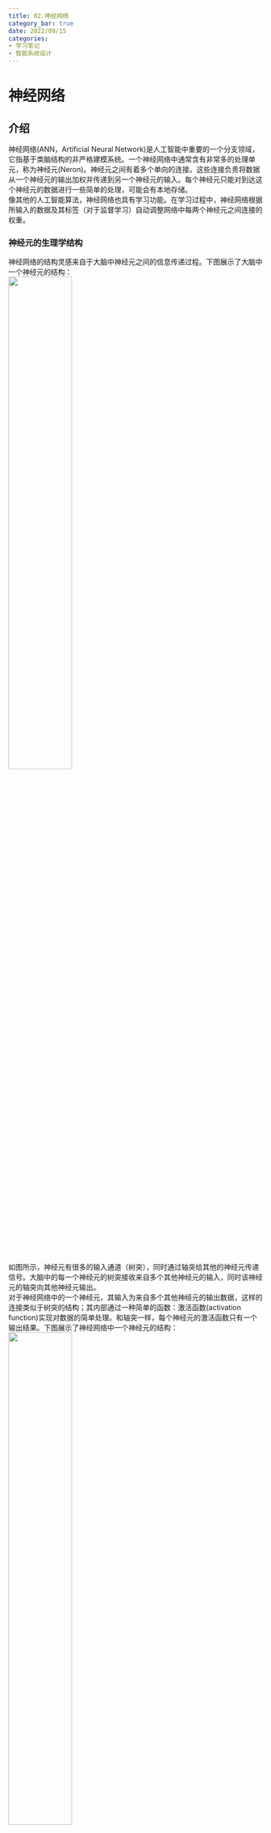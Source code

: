 ```yaml
---
title: 02.神经网络
category_bar: true
date: 2022/09/15
categories: 
- 学习笔记
- 智能系统设计
---
```

# 神经网络
## 介绍
神经网络(ANN，Artificial Neural Network)是人工智能中重要的一个分支领域，它指基于类脑结构的非严格建模系统。一个神经网络中通常含有非常多的处理单元，称为神经元(Neron)。神经元之间有着多个单向的连接。这些连接负责将数据从一个神经元的输出加权并传递到另一个神经元的输入。每个神经元只能对到达这个神经元的数据进行一些简单的处理，可能会有本地存储。  
像其他的人工智能算法，神经网络也具有学习功能。在学习过程中，神经网络根据所输入的数据及其标签（对于监督学习）自动调整网络中每两个神经元之间连接的权重。  

### 神经元的生理学结构
神经网络的结构灵感来自于大脑中神经元之间的信息传递过程。下图展示了大脑中一个神经元的结构：  
<img src = https://cdn.jsdelivr.net/gh/l61012345/Pic/img/20220915145422.png width=50%>   
如图所示，神经元有很多的输入通道（树突），同时通过轴突给其他的神经元传递信号。大脑中的每一个神经元的树突接收来自多个其他神经元的输入，同时该神经元的轴突向其他神经元输出。  
对于神经网络中的一个神经元，其输入为来自多个其他神经元的输出数据，这样的连接类似于树突的结构；其内部通过一种简单的函数：激活函数(activation function)实现对数据的简单处理。和轴突一样，每个神经元的激活函数只有一个输出结果。下图展示了神经网络中一个神经元的结构：  
<img src = https://cdn.jsdelivr.net/gh/l61012345/Pic/img/20220915145155.png width=50%>  

如上图所示，假设对一个神经元，其输入为来自若干其他神经元的输出$x_i$，那么该神经元的输出$y$可以用数学公式表达为：  
$$y=f\left[(∑_{i=0}w_ix_i)+b_i\right]$$
其中$b_i$表示该神经元的偏置(bias)，用于线性修正；$f[·]$是该神经元的激活函数。每一个神经元中的激活函数承担了对数据进行简单处理的任务。激活函数可以是线性的，也可以是非线性的。  
{% note info %}  
激活函数的选择依赖于数据集的分布特征。  
目前常用的激活函数包括：  
- Sigmoid函数:$y=\frac{1}{1+e^{-θ^T X}}$
- 线性函数:$y=θx$ 
- 分段线性函数/线性整流单元/ReLU函数：$y=\begin{cases} 0,x<0\\x,x≥0\end{cases}$ 
- 高斯函数：$y=exp(-x^2)$
- 双曲正切函数：$y=tanh(x)=\frac{e^x-e^{-x}}{e^x+e^{-x}}$  
- 对数函数：$y=log(x)$
{% endnote %}  

### 感知机
这样的一个神经元也可以构成单层的神经网络，如图所示：  
<img src = https://cdn.jsdelivr.net/gh/l61012345/Pic/img/20220915151203.png width=50%>  
如果这个神经网络中的输入和输出都是二进制数0或1，通过选择合适的激活函数和权重，这样的单层神经网络可以实现一些基本的逻辑函数功能、例如逻辑与(AND)、逻辑或(OR)、逻辑非等。这样的单层神经网络被称为感知机(perceptron)。  
感知机实现逻辑功能的过程及其由于只能找到数据的线性边界而无法进行非线性决策的问题（又称为异或问题，因为无法实现异或逻辑功能）请参见：[机器学习-吴恩达 5.3 感知机](https://l61012345.top/2021/03/20/%E6%9C%BA%E5%99%A8%E5%AD%A6%E4%B9%A0%E2%80%94%E2%80%94%E5%90%B4%E6%81%A9%E8%BE%BE/5.%20%E7%A5%9E%E7%BB%8F%E7%BD%91%E7%BB%9C/5.3.%20%E7%A5%9E%E7%BB%8F%E7%BD%91%E7%BB%9C%E4%B8%8E%E9%80%BB%E8%BE%91%E5%87%BD%E6%95%B0/)一讲。  


### 多层神经网络的结构
感知机的局限性最终由多层神经网络的发明而化解，多层神经网络可以实现非线性的决策边界。  
多层神经网络是由多个神经元层构成的集合，每一个神经元层中含有多个神经元。位于本层的神经元接收来自上一层神经元的输出，并用激活函数处理，然后将处理结构输出到下一层的神经元中。整个多层神经网络的结构如下图所示：  
<img src = https://cdn.jsdelivr.net/gh/l61012345/Pic/img/20220915152124.png width=50%>  

如图所示：多层神经网络的结构主要可以分为三层：  
**输入层**(input layer)用于接收和处理数据。输入层的神经元个数等于输入变量的个数。传统的神经网络中，输入层的神经元是冗余的(dammy)，它们一般不会对输入数据做任何处理。  
**隐含层**(hidden layer)用于对数据进行进一步的处理和特征提取。隐含层可以不止有一层，其每一层神经元的个数和隐含层的层数由数据的复杂程度以及建模方法决定。数据越复杂，所使用的隐含层数越多。如果选择构建多个隐含层，通常情况下每一个隐含层中的单元数都是相同的。隐含层的单元数越多越好，但是隐藏单元数的增加会导致计算量的增大。因此每一个隐含层中隐藏单元的数目通常与输入层的维度，即特征的数目相匹配（是其整数倍）此外，每一层隐含层所使用的激活函数必须是相同的。  
**输出层**(output layer)用于输出处理结果。输出层的神经元个数等于输出变量的个数。  
需要注意的是，图中每一层的每一个神经元都与下一层的每一个神经元相连，这种拓扑结构称为“全连接”(full-connected)，事实上非全连接的神经网络，即每一层的单个神经元之与下一层的某些特定神经元相连的拓扑结构也是存在的。  
为了方便表述，令$w^i_{j,k}$表示神经网络中第$i$层，前一层第$k$个神经元到本层第$j$个神经元的连接的权重；以$a^i_j$表示第$i$层第$j$个神经元的输出；$b^i_j$表示第$i$层第$j$个神经元的偏置。  
<img src = https://cdn.jsdelivr.net/gh/l61012345/Pic/img/20220915173842.png width=50%>  

## 神经网络的学习
对于神经网络的训练过程，在每次迭代中，首先需要得到数据集的特征$x$输入到神经网络模型后的输出结果，即模型的预测值$\hat{y}$，然后根据其真实标签$y$返回来调整神经网络中各神经元连接的权重。因此将神经网络的每一次迭代分为前向传播(Forward Propagation/Feedforward Propagation)和反向传播两个过程：前向传播是将数据输入神经网络，然后得到预测值的过程。反向传播则是根据真实值和预测值之间的差距，来调整各连接权重的过程。  

### 数据集划分
对于学习所需要的数据集$(X,Y)=\{(x_0,y_0),(x_1,y_1),...,(x_n,y_n))\}$，一般将其划分为三部分：用于训练调整神经网络权重的训练集(training set)；用于测试训练好的神经网络效果的测试集(testing set)；用于在训练过程中观察神经网络性能，以便于及时调整训练参数的验证集(validation set)。通常三者占比在70%、15%、15%左右。  
对于数据集的大小，机器学习遵循“数据饥饿”（data hungry）准则，即数据集越多，模型的训练效果越好。  

### 初始化权重
需要注意的是训练的最初期，所有的权重通过一定的方式进行初始化。常见的初始化方法是在高斯分布中进行随机抽样，此外还有深度学习使用的何恺明初始化方法(Kaiming-He initialization)等等。但是一般随机初始化的权重都会进行归一化操作，使它们的范围分布在$[0,1]$之间，便于学习和调整。  

### 前向传播
简单来说，前向传播的过程即将数据$x$带入到神经网络的表示中，得到输出的过程：  
$$\hat{y}=a^{(N)}=f(z^{(N)})$$  
$N$表示神经网络最后一层的标识。  
在前向传播的过程中，会得到每一个神经元的输出$a_{jk}$

### 反向传播
反向传播的过程是根据实际值和预测值之间的误差，从输出层开始，逐层调整各层神经元连接权重的过程。  
在输出层第$N$层，根据得到的预测结果$\hat{y}$，使用如下式子来衡量与实际结果$y$之间的差距：  
$$δ^N_{jk}=(y_j-\hat{y}_j)y_j(1-y_j)$$
（$\hat{y}_j$和$y_j$都是向量，其维度等于数据集大小）  
对于隐藏层的神经元，如下式子表示了其神经网络单元输出的修正：  
$$δ^i_{jk}=a^i_j(1-a^i_j)∑_{m}δ^{i+1}_{mk}Wδ^{i+1}_{mj}$$
简单来说即$a^i_j(1-a^i_j)$后一层中与该神经元相连的神经元的权重和修正的乘积。  
权值的修正过程表示为：  
$$Δw_{jk}=ηδ_{jk}a^i_j$$
$$w_{jk}:=w_{jk}+Δw_{jk}$$
其中，$η$是一个可以调整的参数，称为学习率(learning rate)。通过学习率可以控制权值一次性更新的幅度，换言之，即学习的快慢。学习率越大，权重更新的幅度越大，学习速度越快。如今的很多机器学习平台(比如MATLAB)都支持自适应的学习率调整，无需进行人为设置。  
上面所示的这个权重修正的方法称为梯度下降算法(gradient desent)。这个过程只是一个简化版本，具体的反向传播的过程参考：[机器学习-吴恩达 5.5. 神经网络的代价函数·反向传播](https://l61012345.top/2021/03/22/%E6%9C%BA%E5%99%A8%E5%AD%A6%E4%B9%A0%E2%80%94%E2%80%94%E5%90%B4%E6%81%A9%E8%BE%BE/5.%20%E7%A5%9E%E7%BB%8F%E7%BD%91%E7%BB%9C/5.5.%20%E4%BB%A3%E4%BB%B7%E5%87%BD%E6%95%B0.%E5%8F%8D%E5%90%91%E4%BC%A0%E6%92%AD/)


如此，神经网络在反复的前向传播和反向传播迭代（每一次迭代称为一轮，epoch）中不断地修正各连接的权重，直到使得真实值$y$与预测值$\hat{y}$之间的差距小到可以接受或者一直不变。这种情况称算法运行达到了收敛(convergence)。
通常，真实值$y$与预测值$\hat{y}$之间的差距是通过均方差(MSE,Mean Square Error)进行衡量的:  
$$MSE=\frac{1}{n}∑_{i=0}^{n-1}(\hat{y}_i-y_i)^2$$

整个神经网络的学习过程包括：  
- 随机初始化连接权重  
- 当均方差非常大，或者数代均方差变化很大时，执行如下的循环： 
  - 前向传播：带入每一个数据$(x_i,y_i)$中的$x_i$到神经网络中，计算神经网络中每一个神经元对每一个数据的输出$a_{jk}$和神经网络对每一个数据的预测值$\hat{y}$，并整理为向量。  
  - 计算真实值$y$与预测值$\hat{y}$之间的差距。  
  - 使用验证集对神经网络的准确率进行测试。
  - 反向传播：计算$δ$并更新每一层每一条连接的权重。  
- 使用测试集对训练好的神经网络的准确率进行测试。  

## 实验：神经网络拓扑结构的设置
根据如上的介绍，可以知道在设计神经网络时，可以调整的参数包括：  
- 神经网络的层数
- 隐藏层神经元的个数
- 神经元使用的激活函数的类型  
- 学习率

其他一些可以调整的参数诸如是否进行归一化/正则化(regulation)，以及使用哪些数据特征等等在此不做讨论。  
借助谷歌面向神经网络初学者的tensorflow playground平台：http://playground.tensorflow.org/ 可以发现这些设置对于设置不同数据分布类型的神经网络的影响。  
<img src = https://cdn.jsdelivr.net/gh/l61012345/Pic/img/20220915184919.png width=50%>  

### 学习率对训练结果的影响
下表展示了在使用基础输入特征、2个隐藏层、其中第一个隐藏层含有4个神经元，第二个隐藏层含有4个神经元、激活函数为Tanh、无正规化设置时不同学习率对神经网络训练聚类结果的影响。  

| 学习率 | 聚类结果 | 收敛轮数 | 收敛过程 |
|:-:|:-:|:-:|:-:|
|0.01|<img src = https://cdn.jsdelivr.net/gh/l61012345/Pic/img/20220915190652.png width=20%>|303|<img src = https://cdn.jsdelivr.net/gh/l61012345/Pic/img/20220915185806.png width=30%>|
|0.1|<img src = https://cdn.jsdelivr.net/gh/l61012345/Pic/img/20220915190048.png width=20%>|42|<img src = https://cdn.jsdelivr.net/gh/l61012345/Pic/img/20220915190132.png width=30%>|
|1|<img src = https://cdn.jsdelivr.net/gh/l61012345/Pic/img/20220915190349.png width=20%>|124|<img src = https://cdn.jsdelivr.net/gh/l61012345/Pic/img/20220915190428.png width=30%>|

如果增加实验的次数，可以更加直观地发现：**学习率设置如果过低，达到收敛的速度将会越慢。而学习率如果设置的过高，则会导致训练过程的loss（或者MSE）不断振荡，出现不稳定的情况，并且最终的效果更加粗糙**。  

### 隐藏层数量对训练结果的影响
下表展示了在使用基础输入特征、学习率为0.1、激活函数为Tanh、无正规化设置时不同学习率对神经网络训练聚类结果的影响。  

| 隐藏层数<br>每一层隐藏层的神经元数量为4个 | 聚类结果 | 收敛轮数 | 收敛过程 |
|:-:|:-:|:-:|:-:|
|1|<img src = https://cdn.jsdelivr.net/gh/l61012345/Pic/img/20220915192844.png width=20%>|391|<img src = https://cdn.jsdelivr.net/gh/l61012345/Pic/img/20220915193306.png width=30%>|
|2|<img src = https://cdn.jsdelivr.net/gh/l61012345/Pic/img/20220915190048.png width=20%>|42|<img src = https://cdn.jsdelivr.net/gh/l61012345/Pic/img/20220915190132.png width=30%>|
|4|<img src = https://cdn.jsdelivr.net/gh/l61012345/Pic/img/20220915192049.png width=20%>|243|<img src = https://cdn.jsdelivr.net/gh/l61012345/Pic/img/20220915192250.png width=30%>|

可以发现，**如果隐藏层的层数过少，那么不仅学习的过程更加缓慢，而且最终的决策边界模糊、并不理想。如果隐藏层的层数过多，决策边界将更加清晰，但是学习的过程更加缓慢**。  
